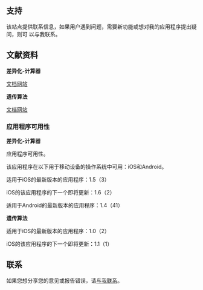 ## 支持

该站点提供联系信息，如果用户遇到问题，需要新功能或想对我的应用程序提出疑问，则可
以与我联系。

## 文献资料

**差异化-计算器**

[文档网站](https://www.taketechease.com/differentiation/differentiation-calculator-zh-cn.html)

**遗传算法**

[文档网站](https://www.taketechease.com/optfinder/genetic-algorithms.html)

### 应用程序可用性

**差异化-计算器**

应用程序可用性。

该应用程序在以下用于移动设备的操作系统中可用：iOS和Android。

适用于iOS的最新版本的应用程序：1.5（3）

iOS的该应用程序的下一个即将更新：1.6（2）

适用于Android的最新版本的应用程序：1.4（41）

**遗传算法**

适用于iOS的最新版本的应用程序：1.0（2）

iOS的该应用程序的下一个即将更新：1.1（1）

## 联系
如果您想分享您的意见或报告错误，请[与我联系](mailto:i.d.kosinska@gmail.com)。
